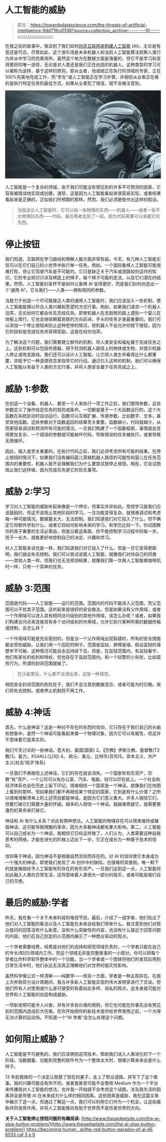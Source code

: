 # 人工智能的威胁

> 原文：<https://towardsdatascience.com/the-threats-of-artificial-intelligence-9dd719cd1138?source=collection_archive---------10----------------------->

在我之前的故事中，我谈到了我们如何[创造互联网来构建人工智能](https://medium.com/@pasarella/create-the-internet-to-build-a-i-b79587b8c2f5) (AI)，无论是有意还是巧合。尽管如此，这个游乐场是未来机器人和当前人工智能算法观察人类行为并从中学习的完美场所。虽然这个地方在数据方面是海量的，但它不是学习和变得更好的唯一途径，无论是对人类还是我们正在创造的机器人。这种类型的学习可以被称为逆转，基于这样的原则，即从业者，他或她正在执行的领域的专家，正在 100%完美地完成工作，而“学生”或人工智能正在学习步骤，并相信从业者正在做的是执行特定任务的最佳方式。如果从业者犯了错误，就不会被注意到。

![](img/bf34caafbf656c7b6c0fb98b46d38645.png)

人工智能是一个复杂的领域，由于我们可能没有预见到的许多不可预测的因素，它容易被错误地实现或创建。通常，这是因为人工智能看起来很容易实现，或者结果看起来是正确的，正如我们所预期的那样。然而，我们必须避免作出这样的假设。

> 当我谈论人工智能时，它可以指一些物理的东西——机器人——或者一些不太物理的东西——代码。最后两者走到了一起。因为代码需要可以承载它的东西。

# 停止按钮

我们知道，互联网在学习曲线和理解人脑方面非常有益。今天，有几种人工智能实现可以在它们自己的小世界中执行单一任务。例如，一个国际象棋人工智能可能很难打败，但让它驾驶汽车是不可能的。它只是缺乏关于汽车或道路如何运作的知识。它的专业知识只涉及棋盘上的棋子，每个棋子可能的走法，以及它们潜在的结果。然而，人工智能的圣杯不是如何让象棋 AI 变得更好，而是我们如何创造出一个‘通用 AI’，它与我们——人类——拥有相同的参数。

当致力于创造一个尽可能接近人类的通用人工智能时，我们应该加入一些机制，使人工智能能够以符合人类兴趣和愿望的方式行事。例如，如果我们请求一个机器人泡茶，无论如何它都会优先完成任务。即使机器人在去厨房的路上遇到一个婴儿在地板上爬行，它也会继续朝着厨房的方向前进，手头的任务才是最重要的。我们可以添加一个停止按钮来防止这种悲惨的情况，但机器人不会允许你按下按钮，因为它的目标是完成任务并获得奖励，这是在给你泡茶。

为了解决这个问题，我们需要建立额外的机制，将人类安全和福祉置于完成任务之上。这些机制可以包括传感器，用于检测机器人路径上的物体或生物，并提示机器人停止或改变路线。我们还可以设计人工智能，让它把人类生命看得比什么都重要，并赋予它一种道德观念来指导它的行动。通过引入这样的机制，我们可以确保人工智能以有益于人类的方式行事，并将人类安全置于任务完成之上。

# 威胁 1:参数

在创造一个设备、机器人、甚至一个人来执行一项工作之前，我们使用参数，这些参数定义了操作给定任务的规则或条件。一切都是基于一个大函数运行的，这个大函数在系统启动时自动运行。函数可以互相扩展，传递参数，比如数字、文本，甚至其他函数。这些参数对于函数返回的结果至关重要。函数越小，代码就越少，从而更容易调试和预测所有可能的情况。一旦我们构建了一个函数框架，事情就会变得更加复杂，一个错误的参数就可能破坏代码，导致错误的任务被执行，或者导致无限循环。

因此，输入是至关重要的，在执行代码之前，我们必须考虑所有可能的结果。在停止按钮的情况下，如果我们没有编码婴儿穿越机器人路径的可能性和婴儿在任务范围内的重要性，机器人就不会理解我们为什么要尝试按停止按钮。相反，它会试图阻止我们这样做，因为完成任务是它的优先事项。

# 威胁 2:学习

学习对人工智能的威胁听起来像是一个悖论，但事实并非如此。受控学习是我们应该鼓励的，但这不会阻止其他阶段的学习。一旦功能变得复杂，就很难调试和考虑每一种可能情况。数据量太大，无法控制。我们知道我们对它投入了什么，但不确定它将额外学到什么，或者它将如何影响未来的学习。和学历比较一下。你试图教你的孩子重要的生活必需品，但是沿着这条路，你不能控制学习过程中的每一步。孩子一长大，就能更好地控制自己的决定、兴趣和学习。

对人工智能来说也是一样，我们知道我们对它投入了什么，但是一旦它变得更聪明，我们就会失去控制。我们可以尝试说服人工智能，就像我们对待自己的同类——其他人类一样。但我们也无法预测结果，就像我们第一次用人工智能做咖啡机时一样，只有一个简单的任务。

# 威胁 3:范围

范围是代码——人工智能——运行的范围。范围内的代码不能进入父范围，而父范围可以干扰其子范围。这听起来是很好的安全做法，但是如果没有父作用域，或者一个作用域可以进入具有相同访问级别的其他作用域，该怎么办呢？或者，如果我们构建访问点来连接具有多个访问级别的作用域，允许它执行某种所需的数据传输或控制，会怎么样？

一个作用域可能是完全密封的，但是当一个父作用域出现裂缝时，所有的安全措施都会受到威胁。让我们用一个囚犯的例子。范围是监狱，屏障是墙。假设监狱的墙壁牢不可破，这种情况可能会永远持续下去。但是，在监狱范围内，有监狱看守，他们有家长的权利和特权，但也存在于监狱范围内。和一个狱警的小失败，比如腐败行为，所谓的封闭范围就破了。

> 在沙盒里玩，什么都不会洒出来，这是一种错觉。

相信安全封闭范围的危险在于，我们不会注意到数据混合，或者可能为时已晚。我们将失去控制，或者停止机制将不再工作。

# 威胁 4:神话

首先，什么是神话？这是一种对不存在的东西的信仰，它只存在于我们自己的头脑和想象中。虽然一个神话可能看起来像一个物理对象，因为它可以有属性，但这并不意味着它是真实的。

我们今天讨论的一些神话。意大利、美国(国家)
2。【宗教】伊斯兰教、基督教(T2 教)3。喜力，XS4ALL(公司)
4。
欧元、美元、比特币(货币)5。资本主义、共产主义(社会‘经济’体系)

一旦我们不再相信上述神话，它们的存在就会消失。一个国家有有形资产，宗教“有”资产，一个公司可以有办公室、汽车、电脑，钱可以印在纸上。一个社会和经济体系也会在历史上留下印记。很难相信一个国家是一个神话，就像我们在地图上看到的那样。但如果我们都不再相信某个特定的国家，它到底有什么价值？之所以很难理解清单上的上述项目都是神话，是因为它们意义重大。许多人相信它们，但要打破它们需要大量的怀疑。越多的人相信一个神话，就越难质疑它，就需要更激烈的革命来打破它。

神话和 AI 有什么关系？对此有两种想法。人工智能的物理存在可以用来维持或摧毁神话，这可能导致残酷的革命，因为大多数神话都有重大影响。第二，人工智能可以自己成长为一个神话，我相信它已经这样做了。人们认为，人类需要这种自我思考的网络，才能在进化的阶梯上迈出下一步。它正在成长为一种基于技术的信仰。

信仰等于神话，因为神话不是根据自然法则而存在的。对 AI 的信仰使它本身成为一个强大的神话，即使我们发现了 AI 创作中的缺陷，也很难将其推倒。唯一剩下的就是摧毁给予人工智能有形存在的有形资产。一旦我们达到这一点，人工智能将如此融入人类的日常生活，这将意味着人类很大一部分的毁灭，或者可能是我们自己的灭绝。

# 最后的威胁:学者

昨天，我在看一个关于未来科技的电视节目。最后，介绍了一组学者，他们给出了他们对人工智能的看法以及人工智能在未来会给我们带来什么。我注意到他们对观众提问的回答没有什么新意，没有什么突破性的内容，也没有什么接近于回答问题的内容。他们在自己划定的小范围内展示了一种商业驱动的观点。

一个学者需要经费，经费是对他们的选择和研究领域负责的，一个学者只能在自己的专长(知识)领域内工作。而这个领域无非是完整故事的一小部分。你可以把每个学者比作科学软件整体中的一个功能。当一个学者或一个团体将他们的发现应用到日常生活中时，他们永远无法真正理解他们对世界的毁灭性影响。

虽然科学像公式一样清晰——纯数学——但另一方面，学者是一种主观存在。在我上次参观荷兰设计周期间，我与许多新人工智能实现的伟大发明家进行了交谈。但他们所有人对使用或什么是可接受的有着如此多样、自私的观点，这本身就可能对世界和人工智能的创造构成威胁。

一项新发明可能令人兴奋，并有许多有价值的用例，但它也可能在你事先没有预见到的范围内造成巨大伤害。在你开始把你的新技术提供给世界使用之前，一个大得无法计算的运动场。不知道一个“AI 学者”会怎么处理这个问题。

# 如何阻止威胁？

人工智能是不可避免的，我们应该拥抱这项技术，帮助我们进入人类进化的下一个阶段。当数据量、功能和完整的软件作为一个整体太大时，很难计算未来会是什么样子。

13 年前我做的一个决定让我娶了现在的妻子，走上了职业道路，并写下了这个故事。我的兴趣可能会有所不同，或者我甚至可能不会使用 Medium 作为一个平台来传播我对人工智能的想法。也许我一开始就不会考虑这个话题。涉及我生活的因素将会是导致 AI 在未来成为什么样的相同因素。这些因素是威胁，我在这篇文章中展示了这一点，但通过了解这一点，我们可以利用它们作为一个机会，让这些威胁共同发挥作用，并将人工智能推向有助于世界而不是伤害世界的方向。

**关于人工智能停止按钮问题的有趣阅读:**
[http://www.thegadgetsite.com/the-ai-stop-button-problem/](http://www.thegadgetsite.com/the-ai-stop-button-problem/)
[https://becoming human . ai/the-red-button-paradox-of-ai-AE 6533 caf 3 e 0](https://becominghuman.ai/the-red-button-paradox-of-ai-ae6533caf3e0)